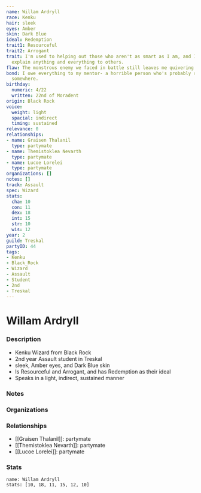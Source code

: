 ```yaml
---
name: Willam Ardryll
race: Kenku
hair: sleek
eyes: Amber
skin: Dark Blue
ideal: Redemption
trait1: Resourceful
trait2: Arrogant
trait: I'm used to helping out those who aren't as smart as I am, and I patiently
  explain anything and everything to others.
flaw: The monstrous enemy we faced in battle still leaves me quivering with fear.
bond: I owe everything to my mentor- a horrible person who's probably rotting in jail
  somewhere.
birthday:
  numeric: 4/22
  written: 22nd of Moradent
origin: Black Rock
voice:
  weight: light
  spacial: indirect
  timing: sustained
relevance: 0
relationships:
- name: Graisen Thalanil
  type: partymate
- name: Themistoklea Nevarth
  type: partymate
- name: Lucoe Lorelei
  type: partymate
organizations: []
notes: []
track: Assault
spec: Wizard
stats:
  cha: 10
  con: 11
  dex: 18
  int: 15
  str: 10
  wis: 12
year: 2
guild: Treskal
partyID: 44
tags:
- Kenku
- Black_Rock
- Wizard
- Assault
- Student
- 2nd
- Treskal
---
```

# Willam Ardryll
### Description
- Kenku Wizard from Black Rock
- 2nd year Assault student in Treskal
- sleek, Amber eyes, and Dark Blue skin
- Is Resourceful and Arrogant, and has Redemption as their ideal
- Speaks in a light, indirect, sustained manner

### Notes

### Organizations

### Relationships
- [[Graisen Thalanil]]: partymate
- [[Themistoklea Nevarth]]: partymate
- [[Lucoe Lorelei]]: partymate

### Stats
```statblock
name: Willam Ardryll
stats: [10, 18, 11, 15, 12, 10]
```